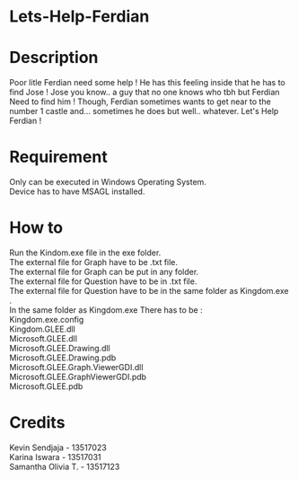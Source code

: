 # Lets-Help-Ferdian

# Description  
Poor litle Ferdian need some help ! He has this feeling inside that he has to find Jose ! Jose you know.. a guy that no one knows who tbh but Ferdian Need to find him ! Though, Ferdian sometimes wants to get near to the number 1 castle and... sometimes he does but well.. whatever. Let's Help Ferdian !

# Requirement  
Only can be executed in Windows Operating System.  
Device has to have MSAGL installed.

# How to  
Run the Kindom.exe file in the exe folder.  
The external file for Graph have to be .txt file.  
The external file for Graph can be put in any folder.  
The external file for Question have to be in .txt file.  
The external file for Question have to be in the same folder as Kingdom.exe .  
In the same folder as Kingdom.exe There has to be :  
Kingdom.exe.config  
Kingdom.GLEE.dll  
Microsoft.GLEE.dll  
Microsoft.GLEE.Drawing.dll  
Microsoft.GLEE.Drawing.pdb  
Microsoft.GLEE.Graph.ViewerGDI.dll  
Microsoft.GLEE.GraphViewerGDI.pdb  
Microsoft.GLEE.pdb  

# Credits  
Kevin Sendjaja - 13517023  
Karina Iswara - 13517031  
Samantha Olivia T. - 13517123
